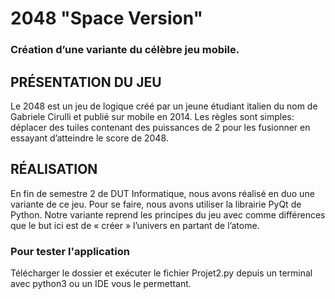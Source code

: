 # 2048 "Space Version"

### Création d’une variante du célèbre jeu mobile.

## PRÉSENTATION DU JEU

Le 2048 est un jeu de logique créé par un jeune étudiant italien du nom de Gabriele Cirulli et publié sur mobile en 2014.
Les règles sont simples: déplacer des tuiles contenant des puissances de 2 pour les fusionner en essayant d’atteindre le score de 2048.

## RÉALISATION

En fin de semestre 2 de DUT Informatique, nous avons réalisé en duo une variante de ce jeu. Pour se faire, nous avons utiliser la librairie PyQt de Python.
Notre variante reprend les principes du jeu avec comme différences que le but ici est de « créer » l’univers en partant de l’atome.




### Pour tester l'application

Télécharger le dossier et exécuter le fichier Projet2.py depuis un terminal avec python3 ou un IDE vous le permettant.

